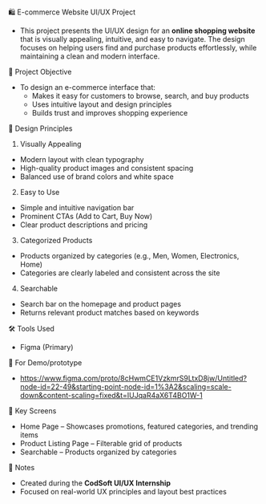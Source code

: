 🛍️ E-commerce Website UI/UX Project
- This project presents the UI/UX design for an **online shopping website** that is visually appealing, intuitive, and easy to navigate. The design focuses on helping users find and purchase products effortlessly, while maintaining a clean and modern interface.

🎯 Project Objective
* To design an e-commerce interface that:
  - Makes it easy for customers to browse, search, and buy products
  - Uses intuitive layout and design principles
  - Builds trust and improves shopping experience

🧠 Design Principles
1. Visually Appealing
- Modern layout with clean typography
- High-quality product images and consistent spacing
- Balanced use of brand colors and white space

2. Easy to Use
- Simple and intuitive navigation bar
- Prominent CTAs (Add to Cart, Buy Now)
- Clear product descriptions and pricing

3. Categorized Products
- Products organized by categories (e.g., Men, Women, Electronics, Home)
- Categories are clearly labeled and consistent across the site

4. Searchable
- Search bar on the homepage and product pages
- Returns relevant product matches based on keywords

🛠 Tools Used
- Figma (Primary)

🧪 For Demo/prototype
- https://www.figma.com/proto/8cHwmCE1VzkmrS9LtxD8jw/Untitled?node-id=22-49&starting-point-node-id=1%3A2&scaling=scale-down&content-scaling=fixed&t=IUJqaR4aX6T4BO1W-1

📂 Key Screens
- Home Page – Showcases promotions, featured categories, and trending items
- Product Listing Page – Filterable grid of products
- Searchable – Products organized by categories

📌 Notes
- Created during the **CodSoft UI/UX Internship**
- Focused on real-world UX principles and layout best practices
